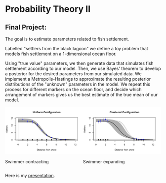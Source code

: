 # Probability Theory II
## Final Project:

The goal is to estimate parameters related to fish settlement. 

Labelled "settlers from the black lagoon" we define a toy problem that models fish settlement on a 1-dimensional ocean floor. 

Using "true value" parameters, we then generate data that simulates fish settlement according to our model. Then, we use Bayes' theorem to develop a posterior for the desired parameters from our simulated data. We implement a Metropolis-Hastings to approximate the resulting posterior distributions of the "unknown" parameters in the model. We repeat this process for different markers on the ocean floor, and decide which arrangement of markers gives us the best estimate of the true mean of our model.

<div style="display: flex; flex-wrap: wrap;">
    <div style="width: 50%;">
        <img src="https://raw.githubusercontent.com/louisnass/louisnass.github.io/master/MathModelCoralEcology/BayesianEstimation/Uniform.jpeg" alt="Contract" width="300">
        <p>Swimmer contracting</p>
    </div>
    <div style="width: 50%;">
        <img src="https://raw.githubusercontent.com/louisnass/louisnass.github.io/master/MathModelCoralEcology/BayesianEstimation/Clustered.jpeg" alt="Expand" width="300">
        <p>Swimmer expanding</p>
    </div>
</div>

Here is my [presentation](https://github.com/louisnass/louisnass.github.io/blob/master/MathModelCoralEcology/BayesianEstimation/Prob_II_Final.pdf).
